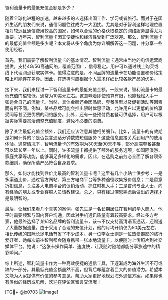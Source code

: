 智利流量卡的最低充值金额是多少？

随着全球化进程的加速，越来越多的人选择出国工作、学习或者旅行。而对于在国外生活的朋友们来说，通信问题往往成为一大困扰。尤其是对于智利这样地理位置相对较远且通信费用较高的国家，如何以合理的价格获取稳定的网络服务显得尤为重要。近年来，智利流量卡因其便捷性和经济性受到广泛欢迎。那么，智利流量卡的最低充值金额是多少呢？本文将从多个角度为你详细解答这一问题，并分享一些使用经验。

首先，我们需要了解智利流量卡的基本情况。智利流量卡通常由当地的电信运营商提供，支持4G/5G高速网络，覆盖范围广，信号稳定。用户可以通过线上购买或线下代理网点获取实体卡。值得注意的是，不同品牌的流量卡在功能设置和价格策略上可能存在差异。因此，在选择时应根据个人需求仔细比较各款产品的优劣。

接下来，我们来探讨一下智利流量卡的最低充值金额。一般来说，智利流量卡的最低充值门槛较低，通常为10美元左右。这意味着即使预算有限，也能轻松入手一张适合自己的流量卡。当然，具体金额还会因品牌、套餐类型以及促销活动等因素而有所不同。例如，某些品牌可能会推出限时优惠活动，允许用户以更低的价格享受同等甚至更优质的网络服务。此外，还有一些预付费套餐可供选择，用户可以根据实际需要灵活调整充值额度，避免不必要的浪费。

除了关注最低充值金额外，我们还应该注意其他相关细节。比如，流量卡的有效期是如何计算的？是否包含通话分钟数或短信服务？这些信息直接关系到用户的使用体验。通常情况下，智利流量卡的有效期为30天至90天不等，部分高端套餐甚至可以延长至一年以上。同时，许多流量卡都提供了额外的服务选项，如国际漫游、家庭共享等功能，能够满足多样化的需求。因此，在选购之前务必全面了解各项条款细则，确保所选产品符合自身要求。

那么，如何才能找到性价比最高的智利流量卡呢？这里有几个小贴士供参考：一是多渠道比价，通过官方网站、第三方电商平台等多种途径收集报价信息；二是留意折扣信息，关注各大电商平台的促销活动，抓住时机入手；三是咨询专业人士，向有经验的朋友或专业客服人员请教建议。总之，只有经过深思熟虑后做出的选择才是最明智的。

最后，让我们来看几个真实的案例。张先生是一名长期居住在智利的华人商人，他平时需要频繁与国内客户沟通，因此对手机通讯质量有着较高要求。经过多方考察，他最终选择了某知名品牌的智利流量卡，该卡不仅支持高清语音通话，还赠送了大量数据流量。由于采用了合理的充值计划，他的月均开销仅为50美元左右，相比传统的国际长途电话节省了不少成本。另一位李女士则是一位热爱摄影的旅行爱好者，她每次前往智利都会随身携带一张本地流量卡，以便随时上传照片到社交媒体平台。她说：“这张卡操作简单、速度快，让我随时随地都能分享旅途中的精彩瞬间。”

综上所述，智利流量卡作为一种高效便捷的通信工具，正逐渐成为海外生活不可或缺的一部分。其最低充值金额虽然不高，但背后却蕴含着巨大的价值潜力。希望本文能为大家提供有价值的参考意见，帮助大家更好地规划海外通信方案。如果你也有类似的经历或见解，欢迎在评论区留言交流哦！

[TG💪+ @jx0703 ![Image](https://github.com/user-attachments/assets/dbca1d08-cadb-493c-b0ec-ad6f7a83f270)]